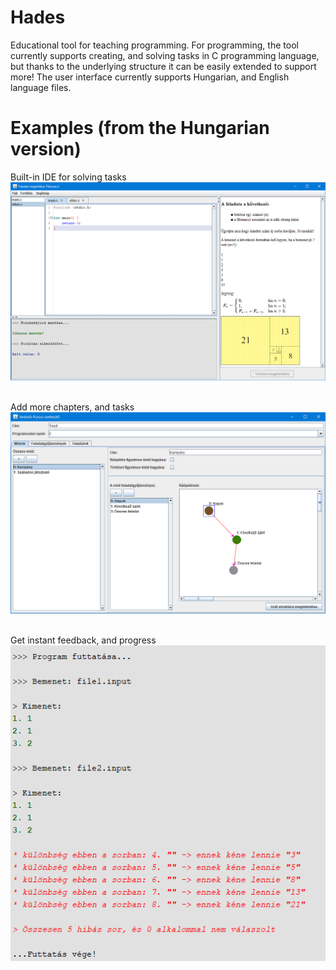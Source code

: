 # Hades
Educational tool for teaching programming. 
For programming, the tool currently supports creating, and solving tasks in C programming language, but thanks to the underlying structure it can be easily extended to support more! 
The user interface currently supports Hungarian, and English language files.

# Examples (from the Hungarian version)

Built-in IDE for solving tasks
![alt text](showcase/1.png)
&nbsp;

Add more chapters, and tasks
![alt text](showcase/2.png)
&nbsp;

Get instant feedback, and progress
![alt text](showcase/3.png)
